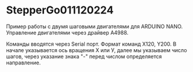 # StepperGo011120224
Пример  работы с двумя шаговыми  двигателями для ARDUINO NANO. Управление двигателями через драйвер А4988.

Команды вводятся через Serial порт. Формат команд X120, Y200. В начале указывается ось вращения Х или У, далее мы указываем число  шагов, через указание знака "-" перед числом определяется направление.
